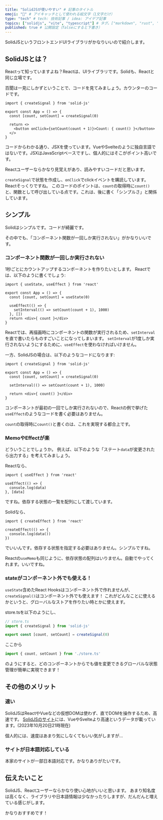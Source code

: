 ```yaml
---
title: "SolidJSが使いやすい" # 記事のタイトル
emoji: "🎨" # アイキャッチとして使われる絵文字（1文字だけ）
type: "tech" # tech: 技術記事 / idea: アイデア記事
topics: ["solidjs", "vite", "typescript"] # タグ。["markdown", "rust", "aws"]のように指定する
published: true # 公開設定（falseにすると下書き）
---
```

SolidJSというフロントエンドUIライブラリがかなりいいので紹介します。

## SolidJSとは？

Reactって知っていますよね？Reactは、UIライブラリです。Solidも、Reactと同じ立場です。

百聞は一見にしかずということで、コードを見てみましょう。カウンターのコードです。
```tsx
import { createSignal } from 'solid-js'

export const App = () => {
  const [count, setCount] = createSignal(0)

  return <>
    <button onClick={setCount(count + 1)}>Count: { count() }</button>
  </>
}
```
コードからわかる通り、JSXを使っています。VueやSvelteのように独自言語ではないです。JSXはJavaScriptベースですし、個人的にはそこがポイント高いです。

Reactユーザーならかなり見覚えがあり、読みやすいコードだと思います。

`createSignal`で状態を作成し、`onClick`でclickイベントを購読しています。Reactそっくりですね。
このコードのポイントは、`count`の取得時に`count()`と、関数として呼び出している点です。これは、後に書く「シンプルさ」と関係しています。

## シンプル
Solidはシンプルです。コードが綺麗です。

その中でも、「コンポーネント関数が一回しか実行されない」がかなりいいです。
### コンポーネント関数が一回しか実行されない
1秒ごとにカウントアップするコンポーネントを作りたいとします。
Reactでは、以下のように書くでしょう:
```tsx
import { useState, useEffect } from 'react'

export const App = () => {
  const [count, setCount] = useState(0)

  useEffect(() => {
    setInterval(() => setCount(count + 1), 1000)
  }, [])
  return <div>{ count }</div>
}
```
Reactでは、再描画時にコンポーネントの関数が実行されるため、`setInterval`を直で書いたらものすごいことになってしまいます。
`setInterval`が1度しか実行されないようにするために、`useEffect`を使わなければいけません。

一方、SolidJSの場合は、以下のようなコードになります:
```tsx
import { createSignal } from 'solid-js'

export const App = () => {
  const [count, setCount] = createSignal(0)

  setInterval(() => setCount(count + 1), 1000)
  
  return <div>{ count() }</div>
}
```
コンポーネントが最初の一回でしか実行されないので、Reactの例で挙げた`useEffect`のようなコードを書く必要はありません。

`count`の取得時に`count()`と書くのは、これを実現する都合上です。

### MemoやEffectが楽
どういうことでしょうか。
例えば、以下のような「ステート`data`が変更されたら出力する」を考えてみましょう。

Reactなら、
```tsx
import { useEffect } from 'react'

useEffect(() => {
  console.log(data)
}, [data]
```
ですね。依存する状態の一覧を配列にして渡しています。

Solidなら、
```tsx
import { createEffect } from 'react'

createEffect(() => {
  console.log(data())
})
```
でいいんです。依存する状態を指定する必要はありません。シンプルですね。

Reactの`useMemo`も同じように、依存状態の配列はいりません。自動でやってくれます。いいですね。

### stateがコンポーネント外でも使える！
`useState`含めたReact Hooksはコンポーネント外で作れませんが、`createSignal()`はコンポーネント外でも使えます！
これがどんなことに使えるかというと、グローバルなストアを作りたい時とかに使えます。

store.tsを以下のようにし、
```ts
// store.ts
import { createSignal } from 'solid-js'

export const [count, setCount] = createSignal(0)
```
ここから
```ts
import { count, setCount } from './store.ts'
```
のようにすると、どのコンポーネントからでも値を変更できるグローバルな状態管理が簡単に実現できます！
## その他のメリット
### 速い
SolidJSはReactやVueなどの仮想DOMは使わず、直でDOMを操作するため、高速です。
[SolidJSのサイト](https://www.solidjs.com)には、VueやSvelteより高速というデータが載っています。(2023年10月20日21時現在)

個人的には、速度はあまり気にしなくてもいい気がしますが...

### サイトが日本語対応している
本家のサイトが一部日本語対応です。かなりありがたいです。

## 伝えたいこと
SolidJS、Reactユーザーならかなり使い心地がいいと思います。
あまり知名度は高くなく、ライブラリや日本語情報は少なかったりしますが、だんだんと増えている感じがします。

かなりおすすめです！
